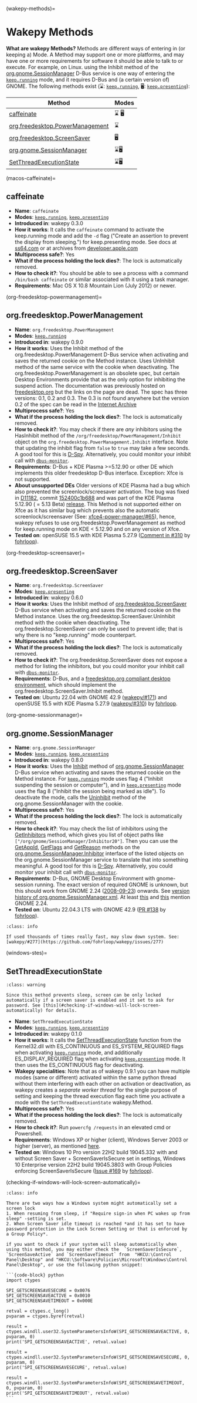(wakepy-methods)=
# Wakepy Methods

**What are wakepy Methods?**
Methods are different ways of entering in (or keeping a) Mode. A Method may support one or more platforms, and may have one or more requirements for software it should be able to talk to or execute. For example, on Linux. using the Inhibit method of the [org.gnome.SessionManager](#org-gnome-sessionmanager) D-Bus service is one way of entering  the [`keep.running`](#keep-running-mode) mode, and it requires D-Bus and (a certain version of) GNOME. The following methods exist (⌛: [`keep.running`](#keep-running-mode), 🖥️: [`keep.presenting`](#keep-presenting-mode)): 

| Method                                                             | Modes |
| ------------------------------------------------------------------ | ----- |
| [caffeinate](#macos-caffeinate)                                    | ⌛ 🖥️   |
| [org.freedesktop.PowerManagement](org-freedesktop-powermanagement) | ⌛     |
| [org.freedesktop.ScreenSaver](org-freedesktop-screensaver)         | 🖥️     |
| [org.gnome.SessionManager](org-gnome-sessionmanager)               | ⌛🖥️    |
| [SetThreadExecutionState](windows-stes)                            | ⌛🖥️    |


(macos-caffeinate)=
## caffeinate

- **Name**: `caffeinate`
- **Modes**: [`keep.running`](#keep-running-mode), [`keep.presenting`](#keep-presenting-mode)
- **Introduced in**: wakepy 0.3.0
- **How it works**: It calls the `caffeinate` command to activate the keep.running mode and add the `-d` flag ("Create an assertion to prevent the display from sleeping.") for keep.presenting mode. See docs at [ss64.com](https://ss64.com/mac/caffeinate.html) or at archives from [developer.apple.com](https://web.archive.org/web/20140604153141/https://developer.apple.com/library/mac/documentation/Darwin/Reference/ManPages/man8/caffeinate.8.html)
- **Multiprocess safe?**: Yes
- **What if the process holding the lock dies?**: The lock is automatically removed.
- **How to check it?**: You should be able to see a process with a command `/bin/bash caffeinate` or similar associated with it using a task manager.
- **Requirements**: Mac OS X 10.8 Mountain Lion (July 2012) or newer.


(org-freedesktop-powermanagement)=
## org.freedesktop.PowerManagement
- **Name**: `org.freedesktop.PowerManagement`
- **Modes**: [`keep.running`](#keep-running-mode)
- **Introduced in**: wakepy 0.9.0
- **How it works**: Uses the Inhibit method of the org.freedesktop.PowerManagement D-Bus service when activating and saves the returned cookie on the Method instance. Uses UnInhibit method of the same service with the cookie when deactivating. The org.freedesktop.PowerManagement is an obsolete spec, but certain Desktop Environments provide that as the only option for inhibiting the suspend action. The documentation was previously hosted on [freedesktop.org](https://www.freedesktop.org/wiki/Specifications/power-management-spec/) but the links on the page are dead. The spec has three versions: 0.1, 0.2 and 0.3. The 0.3 is not found anywhere but the version 0.2 of the spec can be read in the [Internet Archive](https://web.archive.org/web/20090417010057/http://people.freedesktop.org/~hughsient/temp/power-management-spec-0.2.html)
- **Multiprocess safe?**: Yes
- **What if the process holding the lock dies?**: The lock is automatically removed.
- **How to check it?**:  You may check if there are *any* inhibitors using the HasInhibit method of the `/org/freedesktop/PowerManagement/Inhibit` object on the `org.freedesktop.PowerManagement.Inhibit` interface. Note that updating the inhibit flag from `false` to `true` may take a few seconds. A good tool for this is [D-Spy](https://apps.gnome.org/Dspy/). Alternatively, you could monitor your inhibit call with [`dbus-monitor`](https://dbus.freedesktop.org/doc/dbus-monitor.1.html).
- **Requirements**: D-Bus + KDE Plasma >=5.12.90 or other DE which implements this older freedesktop D-Bus interface. Exception: Xfce is not supported.
- **About unsupported DEs** Older versions of KDE Plasma had a bug which also prevented the screenlock/screesaver activation. The bug was fixed in [D11182](https://phabricator.kde.org/D11182), commit  [152400c1b688](https://phabricator.kde.org/R122:152400c1b6880506ee1395011686c2b191f419a0) and was part of the KDE Plasma 5.12.90 ( = 5.13 Beta) [release](https://kde.org/announcements/changelogs/plasma/5/5.12.5-5.12.90/). This Method is not supported either on Xfce as it has similar bug which prevents also the automatic screenlock/screensaver (See: [xfce4-power-manager/#65](https://gitlab.xfce.org/xfce/xfce4-power-manager/-/issues/65)), hence, wakepy refuses to use org.freedesktop.PowerManagement as method for keep.running mode on KDE < 5.12.90 and on any version of Xfce.
- **Tested on**:  openSUSE 15.5 with KDE Plasma 5.27.9 ([Comment in #310](https://github.com/fohrloop/wakepy/issues/310#issuecomment-2140156882) by [fohrloop](https://github.com/fohrloop/)).

(org-freedesktop-screensaver)=
## org.freedesktop.ScreenSaver
- **Name**: `org.freedesktop.ScreenSaver`
- **Modes**: [`keep.presenting`](#keep-presenting-mode)
- **Introduced in**: wakepy 0.6.0
- **How it works**: Uses the Inhibit method of [org.freedesktop.ScreenSaver](https://people.freedesktop.org/~hadess/idle-inhibition-spec/re01.html) D-Bus service when activating and saves the returned cookie on the Method instance. Uses the org.freedesktop.ScreenSaver.UnInhibit method with the cookie when deactivating. The org.freedesktop.ScreenSaver can only be used to prevent idle; that is why there is no "keep.running" mode counterpart.
- **Multiprocess safe?**: Yes
- **What if the process holding the lock dies?**: The lock is automatically removed.
- **How to check it?**:  The org.freedesktop.ScreenSaver does not expose a method for listing the inhibitors, but you could monitor your inhibit call with [`dbus-monitor`](https://dbus.freedesktop.org/doc/dbus-monitor.1.html).
- **Requirements**: D-Bus, and a [freedesktop.org compliant desktop environment](https://www.freedesktop.org/wiki/Desktops/), which should implement the org.freedesktop.ScreenSaver.Inhibit method.
- **Tested on**:  Ubuntu 22.04 with GNOME 42.9 ([wakepy/#171](https://github.com/fohrloop/wakepy/pull/171)) and openSUSE 15.5 with KDE Plasma 5.27.9 ([wakepy/#310](https://github.com/fohrloop/wakepy/issues/310#issuecomment-2135512139)) by [fohrloop](https://github.com/fohrloop/).


(org-gnome-sessionmanager)=
## org.gnome.SessionManager
- **Name**: `org.gnome.SessionManager`
- **Modes**: [`keep.running`](#keep-running-mode), [`keep.presenting`](#keep-presenting-mode)
- **Introduced in**: wakepy 0.8.0
- **How it works**: Uses the [Inhibit](https://lira.no-ip.org:8443/doc/gnome-session/dbus/gnome-session.html#org.gnome.SessionManager.Inhibit) method of [org.gnome.SessionManager](https://lira.no-ip.org:8443/doc/gnome-session/dbus/gnome-session.html#org.gnome.SessionManager) D-Bus service  when activating and saves the returned cookie on the Method instance. For [`keep.running`](#keep-running-mode) mode uses flag 4 ("Inhibit suspending the session or computer"), and in [`keep.presenting`](#keep-presenting-mode) mode uses the flag 8 ("Inhibit the session being marked as idle"). To deactivate the mode, calls the [Uninhibit](https://lira.no-ip.org:8443/doc/gnome-session/dbus/gnome-session.html#org.gnome.SessionManager.Uninhibit) method of the org.gnome.SessionManager with the cookie.
- **Multiprocess safe?**: Yes
- **What if the process holding the lock dies?**: The lock is automatically removed.
- **How to check it?**:  You may check the list of inhibitors using the [GetInhibitors](https://lira.no-ip.org:8443/doc/gnome-session/dbus/gnome-session.html#org.gnome.SessionManager.GetInhibitors) method, which gives you list of object paths like `["/org/gnome/SessionManager/Inhibitor20"]`. Then you can use the [GetAppId](https://lira.no-ip.org:8443/doc/gnome-session/dbus/gnome-session.html#org.gnome.SessionManager.Inhibitor.GetAppId), [GetFlags](https://lira.no-ip.org:8443/doc/gnome-session/dbus/gnome-session.html#org.gnome.SessionManager.Inhibitor.GetFlags) and [GetReason](https://lira.no-ip.org:8443/doc/gnome-session/dbus/gnome-session.html#org.gnome.SessionManager.Inhibitor.GetReason) methods on the [org.gnome.SessionManager.Inhibitor](https://lira.no-ip.org:8443/doc/gnome-session/dbus/gnome-session.html#org.gnome.SessionManager.Inhibitor) interface of the listed objects on the org.gnome.SessionManager service to translate that into something meaningful. A good tool for this is [D-Spy](https://apps.gnome.org/Dspy/). Alternatively, you could monitor your inhibit call with [`dbus-monitor`](https://dbus.freedesktop.org/doc/dbus-monitor.1.html).
- **Requirements**: D-Bus, GNOME Desktop Environment with gnome-session running. The exact version of required GNOME is unknown, but this should work from GNOME 2.24 ([2008-09-23](https://gitlab.gnome.org/GNOME/gnome-session/-/tags/GNOME_SESSION_2_24_0)) onwards. See [version history of org.gnome.SessionManager.xml](https://gitlab.gnome.org/GNOME/gnome-session/-/commits/main/gnome-session/org.gnome.SessionManager.xml). At least [this](https://fedoraproject.org/wiki/Desktop/Whiteboards/InhibitApis) and [this](https://bugzilla.redhat.com/show_bug.cgi?id=529287#c3) mention GNOME 2.24.
- **Tested on**:  Ubuntu 22.04.3 LTS with GNOME 42.9 ([PR #138](https://github.com/fohrloop/wakepy/pull/138) by [fohrloop](https://github.com/fohrloop/)).

````{admonition} May slow down system if called repeatedly
:class: info

If used thousands of times really fast, may slow down system. See: [wakepy/#277](https://github.com/fohrloop/wakepy/issues/277)
````


(windows-stes)=
## SetThreadExecutionState

````{admonition} Windows will not lock the screen automatically if Screen Saver settings do not require it
:class: warning

Since this method prevents sleep, screen can be only locked automatically if a screen saver is enabled and it set to ask for password. See [this](#checking-if-windows-will-lock-screen-automatically) for details.

````

- **Name**: `SetThreadExecutionState`
- **Modes**: [`keep.running`](#keep-running-mode), [`keep.presenting`](#keep-presenting-mode)
- **Introduced in**: wakepy 0.1.0
- **How it works**: It calls the [SetThreadExecutionState](https://learn.microsoft.com/en-us/windows/win32/api/winbase/nf-winbase-setthreadexecutionstate) function from the Kernel32.dll with ES_CONTINUOUS and ES_SYSTEM_REQUIRED flags when activating [`keep.running`](#keep-running-mode) mode, and additionally ES_DISPLAY_REQUIRED flag when activating [`keep.presenting`](#keep-presenting-mode) mode. It then uses the ES_CONTINUOUS flag for deactivating.
- **Wakepy specialities**: Note that as of wakepy 0.9.1 you can have multiple modes (same or different) activated within the same python thread without them interfering with each other on activation or deactivation, as wakepy creates a *separate worker thread* for the single purpose of setting and keeping the thread execution flag each time you activate a mode with the `SetThreadExecutionState` wakepy.Method.
- **Multiprocess safe?**: Yes
- **What if the process holding the lock dies?**: The lock is automatically removed.
- **How to check it?**: Run `powercfg /requests` in an elevated cmd or Powershell.
- **Requirements**: Windows XP or higher (client), Windows Server 2003 or higher (server), as mentioned [here](https://learn.microsoft.com/en-us/windows/win32/api/winbase/nf-winbase-setthreadexecutionstate).
- **Tested on**:  Windows 10 Pro version 22H2 build 19045.332 with and without Screen Saver + ScreenSaverIsSecure set in settings, Windows 10 Enterprise version 22H2 build 19045.3803 with Group Policies enforcing ScreenSaverIsSecure ([Issue #169](https://github.com/fohrloop/wakepy/issues/169) by [fohrloop](https://github.com/fohrloop/)).


 (checking-if-windows-will-lock-screen-automatically)=
````{admonition} How to check if Windows will lock the screen automatically when using SetThreadExecutionState
:class: info

There are two ways how a Windows system might automatically set a screen lock
1. When resuming from sleep, if "Require sign-in when PC wakes up from sleep" -setting is set.
2. When Screen Saver idle timeout is reached *and it has set to have password protection in the Lock Screen Setting or that is enforced by a Group Policy*.

if you want to check if your system will sleep automatically when using this method, you may either check the  `ScreenSaverIsSecure`, `ScreenSaveActive` and `ScreenSaveTimeout` from  "HKCU:\Control Panel\Desktop" and "HKCU:\Software\Policies\Microsoft\Windows\Control Panel\Desktop", or use the following python snippet:

```{code-block} python
import ctypes

SPI_GETSCREENSAVESECURE = 0x0076
SPI_GETSCREENSAVEACTIVE = 0x0010
SPI_GETSCREENSAVETIMEOUT = 0x000E

retval = ctypes.c_long()
pvparam = ctypes.byref(retval)

result = ctypes.windll.user32.SystemParametersInfoW(SPI_GETSCREENSAVEACTIVE, 0, pvparam, 0)
print('SPI_GETSCREENSAVEACTIVE', retval.value)

result = ctypes.windll.user32.SystemParametersInfoW(SPI_GETSCREENSAVESECURE, 0, pvparam, 0)
print('SPI_GETSCREENSAVESECURE', retval.value)

result = ctypes.windll.user32.SystemParametersInfoW(SPI_GETSCREENSAVETIMEOUT, 0, pvparam, 0)
print('SPI_GETSCREENSAVETIMEOUT', retval.value)
```


````




